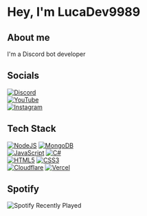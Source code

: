 # Hey, I'm LucaDev9989

## About me

I'm a Discord bot developer

## Socials

[![Discord](https://img.shields.io/badge/Discord-black.svg?logo=discord&logoColor=%237289DA)](https://discord.com/users/925463543489396786)<br/>
[![YouTube](https://img.shields.io/badge/YouTube-black.svg?logo=youtube&logoColor=%23FF0000)](https://www.youtube.com/@LucaDev9989)<br/>
[![Instagram](https://img.shields.io/badge/Instagram-black.svg?logo=instagram&logoColor=purple)](https://instagram.com/LucaDev9989)<br/>

## Tech Stack

[![NodeJS](https://img.shields.io/badge/Node.js-black?style=for-the-badge&logo=node.js&logoColor=%6DA55F)](https://github.com/LucaDev9989)
[![MongoDB](https://img.shields.io/badge/MongoDB-black.svg?style=for-the-badge&logo=mongodb&logoColor=%234ea94b)](https://github.com/LucaDev9989)<br/>
[![JavaScript](https://img.shields.io/badge/JavaScript-black.svg?style=for-the-badge&logo=javascript&logoColor=%23F7DF1E)](https://github.com/LucaDev9989)
[![C#](https://img.shields.io/badge/CSharp-black.svg?style=for-the-badge&logo=csharp&logoColor=%231572B6)](https://github.com/LucaDev9989)<br/>
[![HTML5](https://img.shields.io/badge/HTML5-black.svg?style=for-the-badge&logo=html5&logoColor=%23E34F26)](https://github.com/LucaDev9989)
[![CSS3](https://img.shields.io/badge/CSS3-black.svg?style=for-the-badge&logo=css3&logoColor=%231572B6)](https://github.com/LucaDev9989)<br/>
[![Cloudflare](https://img.shields.io/badge/Cloudflare-black?style=for-the-badge&logo=Cloudflare&logoColor=F38020)](https://github.com/LucaDev9989)
[![Vercel](https://img.shields.io/badge/Vercel-black.svg?style=for-the-badge&logo=vercel&logoColor=23000000)](https://github.com/LucaDev9989)<br/>

## Spotify

![Spotify Recently Played](https://spotify-recently-played-readme.vercel.app/api?user=xgjjtfuf4d6pzu68fx03cry0r&unique={true|1|on|yes})
